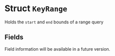 # Struct `KeyRange`

Holds the `start` and `end` bounds of a range query

## Fields

Field information will be available in a future version.

